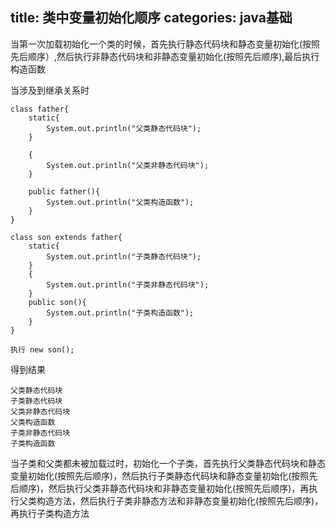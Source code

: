 title: 类中变量初始化顺序
categories: java基础
---

当第一次加载初始化一个类的时候，首先执行静态代码块和静态变量初始化(按照先后顺序）,然后执行非静态代码块和非静态变量初始化(按照先后顺序),最后执行构造函数

当涉及到继承关系时

```
class father{
	static{
		System.out.println("父类静态代码块");
	}
	
	{
		System.out.println("父类非静态代码块");
	}
	
	public father(){
		System.out.println("父类构造函数");
	}
}

class son extends father{
	static{
		System.out.println("子类静态代码块");
	}
	{
		System.out.println("子类非静态代码块");
	}
	public son(){
		System.out.println("子类构造函数");
	}
}

执行 new son();
```

得到结果

```
父类静态代码块
子类静态代码块
父类非静态代码块
父类构造函数
子类非静态代码块
子类构造函数
```

当子类和父类都未被加载过时，初始化一个子类，首先执行父类静态代码块和静态变量初始化(按照先后顺序)，然后执行子类静态代码块和静态变量初始化(按照先后顺序)，然后执行父类非静态代码块和非静态变量初始化(按照先后顺序)，再执行父类构造方法，然后执行子类非静态方法和非静态变量初始化(按照先后顺序)，再执行子类构造方法